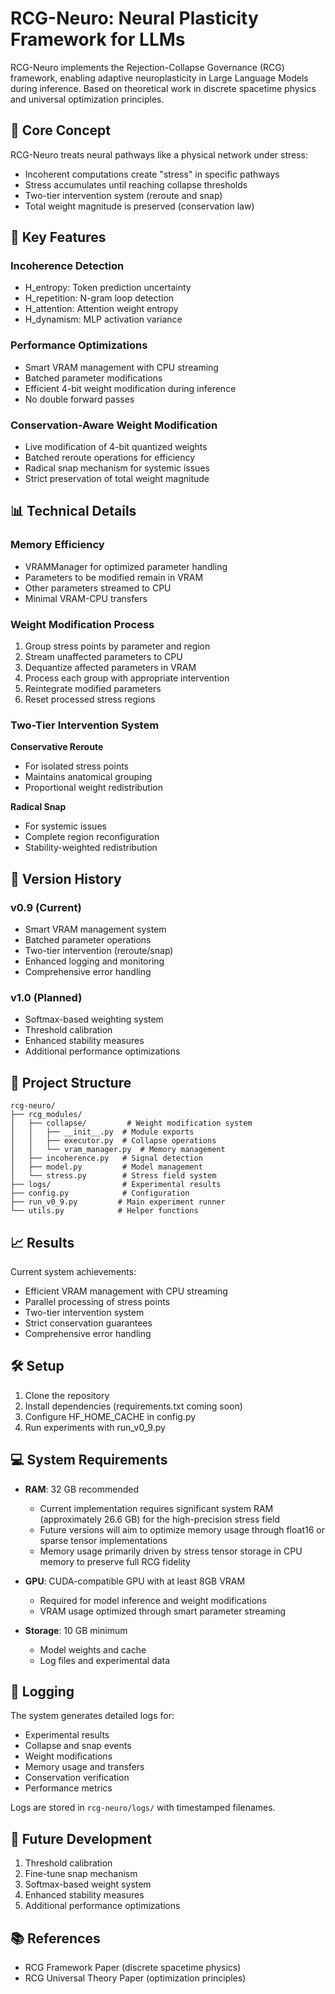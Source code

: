 # RCG-Neuro: Neural Plasticity Framework for LLMs

RCG-Neuro implements the Rejection-Collapse Governance (RCG) framework, enabling adaptive neuroplasticity in Large Language Models during inference. Based on theoretical work in discrete spacetime physics and universal optimization principles.

## 🧠 Core Concept

RCG-Neuro treats neural pathways like a physical network under stress:
- Incoherent computations create "stress" in specific pathways
- Stress accumulates until reaching collapse thresholds
- Two-tier intervention system (reroute and snap)
- Total weight magnitude is preserved (conservation law)

## 🔬 Key Features

### Incoherence Detection
- H_entropy: Token prediction uncertainty
- H_repetition: N-gram loop detection
- H_attention: Attention weight entropy
- H_dynamism: MLP activation variance

### Performance Optimizations
- Smart VRAM management with CPU streaming
- Batched parameter modifications
- Efficient 4-bit weight modification during inference
- No double forward passes

### Conservation-Aware Weight Modification
- Live modification of 4-bit quantized weights
- Batched reroute operations for efficiency
- Radical snap mechanism for systemic issues
- Strict preservation of total weight magnitude

## 📊 Technical Details

### Memory Efficiency
- VRAMManager for optimized parameter handling
- Parameters to be modified remain in VRAM
- Other parameters streamed to CPU
- Minimal VRAM-CPU transfers

### Weight Modification Process
1. Group stress points by parameter and region
2. Stream unaffected parameters to CPU
3. Dequantize affected parameters in VRAM
4. Process each group with appropriate intervention
5. Reintegrate modified parameters
6. Reset processed stress regions

### Two-Tier Intervention System
**Conservative Reroute**
- For isolated stress points
- Maintains anatomical grouping
- Proportional weight redistribution

**Radical Snap**
- For systemic issues
- Complete region reconfiguration
- Stability-weighted redistribution

## 🚀 Version History

### v0.9 (Current)
- Smart VRAM management system
- Batched parameter operations
- Two-tier intervention (reroute/snap)
- Enhanced logging and monitoring
- Comprehensive error handling

### v1.0 (Planned)
- Softmax-based weighting system
- Threshold calibration
- Enhanced stability measures
- Additional performance optimizations

## 📁 Project Structure

```
rcg-neuro/
├── rcg_modules/           
│   ├── collapse/         # Weight modification system
│   │   ├── __init__.py  # Module exports
│   │   ├── executor.py  # Collapse operations
│   │   └── vram_manager.py  # Memory management
│   ├── incoherence.py   # Signal detection
│   ├── model.py         # Model management
│   └── stress.py        # Stress field system
├── logs/                # Experimental results
├── config.py            # Configuration
├── run_v0_9.py         # Main experiment runner
└── utils.py            # Helper functions
```

## 📈 Results

Current system achievements:
- Efficient VRAM management with CPU streaming
- Parallel processing of stress points
- Two-tier intervention system
- Strict conservation guarantees
- Comprehensive error handling

## 🛠️ Setup

1. Clone the repository
2. Install dependencies (requirements.txt coming soon)
3. Configure HF_HOME_CACHE in config.py
4. Run experiments with run_v0_9.py

## 💻 System Requirements

- **RAM**: 32 GB recommended
  - Current implementation requires significant system RAM (approximately 26.6 GB) for the high-precision stress field
  - Future versions will aim to optimize memory usage through float16 or sparse tensor implementations
  - Memory usage primarily driven by stress tensor storage in CPU memory to preserve full RCG fidelity

- **GPU**: CUDA-compatible GPU with at least 8GB VRAM
  - Required for model inference and weight modifications
  - VRAM usage optimized through smart parameter streaming

- **Storage**: 10 GB minimum
  - Model weights and cache
  - Log files and experimental data

## 📝 Logging

The system generates detailed logs for:
- Experimental results
- Collapse and snap events
- Weight modifications
- Memory usage and transfers
- Conservation verification
- Performance metrics

Logs are stored in `rcg-neuro/logs/` with timestamped filenames.

## 🎯 Future Development

1. Threshold calibration
2. Fine-tune snap mechanism
3. Softmax-based weight system
4. Enhanced stability measures
5. Additional performance optimizations

## 📚 References

- RCG Framework Paper (discrete spacetime physics)
- RCG Universal Theory Paper (optimization principles)
